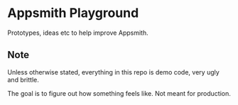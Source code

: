 # Appsmith Playground

Prototypes, ideas etc to help improve Appsmith.

## Note

Unless otherwise stated, everything in this repo is demo code, very ugly and brittle.

The goal is to figure out how something feels like. Not meant for production.

